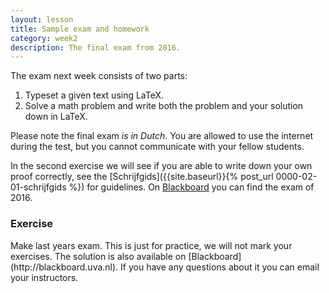 ```yaml
---
layout: lesson
title: Sample exam and homework
category: week2
description: The final exam from 2016.
---
```


The exam next week consists of two parts:

1.  Typeset a given text using LaTeX.
2.  Solve a math problem and write both the problem and your solution
    down in LaTeX.

Please note the final exam *is in Dutch*. You are allowed to use the
internet during the test, but you cannot communicate with your fellow
students.

In the second exercise we will see if you are able to write down your
own proof correctly, see the [Schrijfgids]({{site.baseurl}}{% post_url 0000-02-01-schrijfgids %}) for guidelines. On
[Blackboard](http://blackboard.uva.nl) you can find the exam of 2016.

<div class="panel panel-primary">
<div class="panel-heading">
<h3 class="panel-title">
Exercise

</h3>
</div>
<div class="panel-body">
Make last years exam. This is just for practice, we will not mark your
exercises. The solution is also available on
[Blackboard](http://blackboard.uva.nl). If you have any questions about
it you can email your instructors.

</div>
</div>
